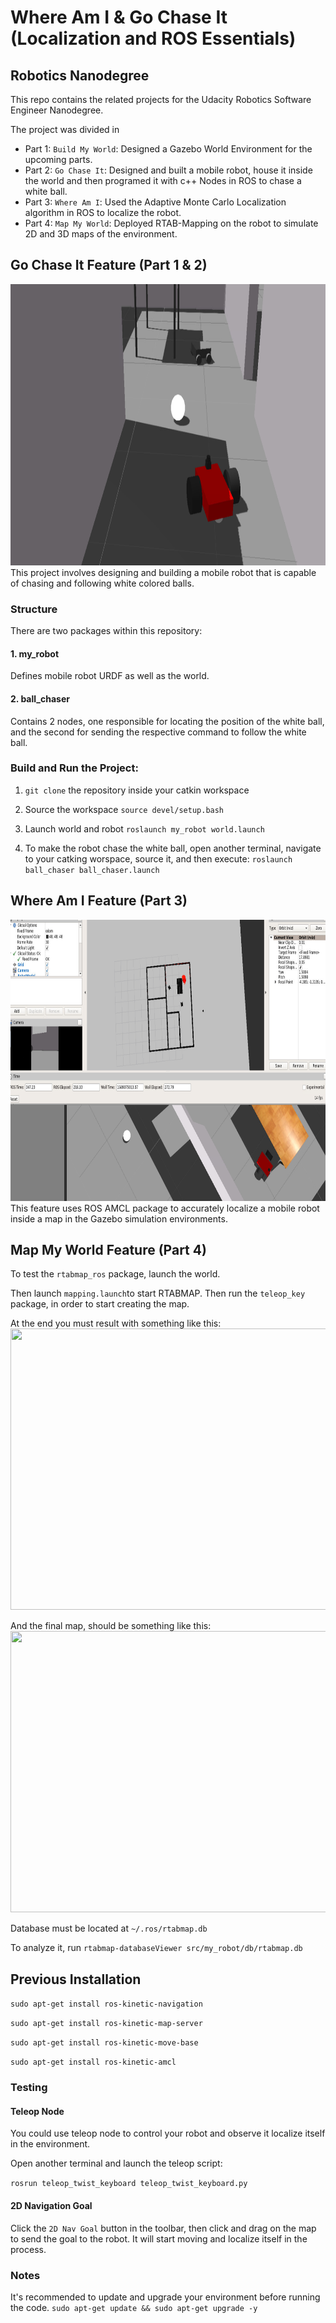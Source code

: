 # Where Am I & Go Chase It (Localization and ROS Essentials)
## Robotics Nanodegree
This repo contains the related projects for the Udacity Robotics Software Engineer Nanodegree.

The project was divided in 
* Part 1: `Build My World`: Designed a Gazebo World Environment for the upcoming parts.
* Part 2: `Go Chase It`: Designed and built a mobile robot, house it inside the world and then programed it with c++ Nodes in ROS to chase a white ball.
* Part 3: `Where Am I`: Used the Adaptive Monte Carlo Localization algorithm in ROS to localize the robot.
* Part 4: `Map My World`: Deployed RTAB-Mapping on the robot to simulate 2D and 3D maps of the environment.


## Go Chase It Feature (Part 1 & 2)

<img src= "https://github.com/yesusbc/RoboND-Go-Chase-It/blob/master/visualize/gochaseit3.png" width="793" height="450">
This project involves designing and building a mobile robot that is capable of chasing and following white colored balls.

### Structure
There are two packages within this repository:

#### 1. my_robot
Defines mobile robot URDF as well as the world.

#### 2. ball_chaser
Contains 2 nodes, one responsible for locating the position of the white ball, and the second for sending the respective command to follow the white ball.


### Build and Run the Project:

1. `git clone` the repository inside your catkin workspace

1. Source the workspace
`source devel/setup.bash`

1. Launch world and robot
`roslaunch my_robot world.launch`

1. To make the robot chase the white ball, open another terminal, navigate to your catking worspace, source it, and then execute:
`roslaunch ball_chaser ball_chaser.launch`



## Where Am I Feature (Part 3)
<img src= "https://github.com/yesusbc/RoboND-Go-Chase-It/blob/master/visualize/whereAmIPic.png" width="793" height="450">
This feature uses ROS AMCL package to accurately localize a mobile robot inside a map in the Gazebo simulation environments.

## Map My World Feature (Part 4)
To test the `rtabmap_ros` package, launch the world.

Then launch `mapping.launch`to start RTABMAP.
Then run the `teleop_key` package, in order to start creating the map.

At the end you must result with something like this:
<img src= "https://github.com/yesusbc/Robotics-ND/blob/master/visualize/map3.png" width="793" height="450">

And the final map, should be something like this:
<img src= "https://github.com/yesusbc/Robotics-ND/blob/master/visualize/map2.png" width="793" height="450">

Database must be located at `~/.ros/rtabmap.db`

To analyze it, run
	`rtabmap-databaseViewer src/my_robot/db/rtabmap.db`

## Previous Installation
`sudo apt-get install ros-kinetic-navigation`

`sudo apt-get install ros-kinetic-map-server`

`sudo apt-get install ros-kinetic-move-base`

`sudo apt-get install ros-kinetic-amcl`


### Testing
#### Teleop Node
You could use teleop node to control your robot and observe it localize itself in the environment.

Open another terminal and launch the teleop script:

`rosrun teleop_twist_keyboard teleop_twist_keyboard.py`

#### 2D Navigation Goal
Click the `2D Nav Goal` button in the toolbar, then click and drag on the map to send the goal to the robot. It will start moving and localize itself in the process.


### Notes
It's recommended to update and upgrade your environment before running the code.
`sudo apt-get update && sudo apt-get upgrade -y`
